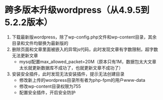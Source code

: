 # 跨多版本升级wordpress（从4.9.5到5.2.2版本）
1. 下载最新版wordpress，除了wp-config.php文件和wp-content目录，其余目录和文件均替换为最新版的
2. 删除页面和文章里面被嵌入的异常js代码，此时发现文章有字数限制，超字数无法更新文章
   + mysql配置max_allowed_packet=20M（原本只有1M，数据包太大文章太长就更新数据库不成功了，也就更新文章不成功了）
3. 安装安全插件，此时发现无法安装插件，提示无法创建目录
   + 修改新上传的wordpress目录所有者为php-fpm的用户www-data
   + 修改wp-content目录权限为755
   + 配置安全插件，开启安全防护
